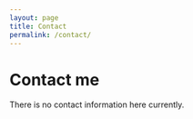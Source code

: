 ```yaml
---
layout: page
title: Contact
permalink: /contact/
---
```

# Contact me
There is no contact information here currently.